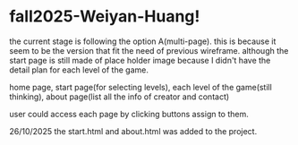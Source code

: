 # fall2025-Weiyan-Huang!

the current stage is following the option A(multi-page). this is because it seem to be the version that fit the need of previous wireframe. although the start page is still made of place holder image because I didn't have the detail plan for each level of the game.

home page, start page(for selecting levels), each level of the game(still thinking), about page(list all the info of creator and contact)

user could access each page by clicking buttons assign to them.

26/10/2025 the start.html and about.html was added to the project.
